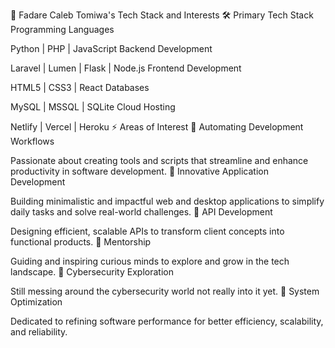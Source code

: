 🌟 Fadare Caleb Tomiwa's Tech Stack and Interests
🛠 Primary Tech Stack
Programming Languages

Python | PHP | JavaScript
Backend Development

Laravel | Lumen | Flask | Node.js
Frontend Development

HTML5 | CSS3 | React
Databases

MySQL | MSSQL | SQLite
Cloud Hosting

Netlify | Vercel | Heroku
⚡ Areas of Interest
🌟 Automating Development Workflows

Passionate about creating tools and scripts that streamline and enhance productivity in software development.
🌟 Innovative Application Development

Building minimalistic and impactful web and desktop applications to simplify daily tasks and solve real-world challenges.
🌟 API Development

Designing efficient, scalable APIs to transform client concepts into functional products.
🌟 Mentorship

Guiding and inspiring curious minds to explore and grow in the tech landscape.
🌟 Cybersecurity Exploration

Still messing around the cybersecurity world not really into it yet.
🌟 System Optimization

Dedicated to refining software performance for better efficiency, scalability, and reliability.
